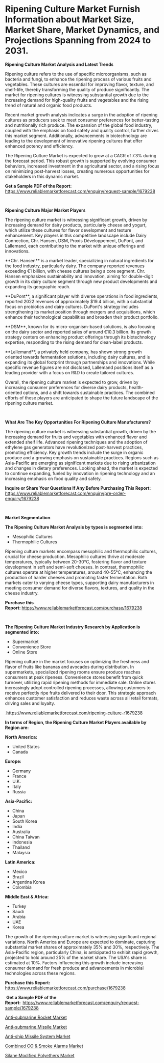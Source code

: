 <p><h1>Ripening Culture Market Furnish Information about Market Size, Market Share, Market Dynamics, and Projections Spanning from 2024 to 2031.</h1></p><p><strong>Ripening Culture Market Analysis and Latest Trends</strong></p>
<p><p>Ripening culture refers to the use of specific microorganisms, such as bacteria and fungi, to enhance the ripening process of various fruits and vegetables. These cultures are essential for improving flavor, texture, and shelf-life, thereby transforming the quality of produce significantly. The market for ripening cultures is witnessing substantial growth due to the increasing demand for high-quality fruits and vegetables and the rising trend of natural and organic food products.</p><p>Recent market growth analysis indicates a surge in the adoption of ripening cultures as producers seek to meet consumer preferences for better-tasting and nutritionally rich produce. The expansion of the global food industry, coupled with the emphasis on food safety and quality control, further drives this market segment. Additionally, advancements in biotechnology are leading to the development of innovative ripening cultures that offer enhanced potency and efficiency.</p><p>The Ripening Culture Market is expected to grow at a CAGR of 7.3% during the forecast period. This robust growth is supported by evolving consumer behaviors, increased investment in the agricultural sector, and a rising focus on minimizing post-harvest losses, creating numerous opportunities for stakeholders in this dynamic market.</p></p>
<p><strong>Get a Sample PDF of the Report:&nbsp;</strong> <a href="https://www.reliablemarketforecast.com/enquiry/request-sample/1679238?utm_campaign=1167&utm_medium=2&utm_source=Github&utm_content=ia&utm_term=12102024&utm_id=ripening-culture">https://www.reliablemarketforecast.com/enquiry/request-sample/1679238</a></p>
<p>&nbsp;</p>
<p><strong>Ripening Culture Major Market Players</strong></p>
<p><p>The ripening culture market is witnessing significant growth, driven by increasing demand for dairy products, particularly cheese and yogurt, which utilize these cultures for flavor development and texture enhancement. Key players in this competitive landscape include Dairy Connection, Chr. Hansen, DSM, Proxis Développement, DuPont, and Lallemand, each contributing to the market with unique offerings and innovations.</p><p>**Chr. Hansen** is a market leader, specializing in natural ingredients for the food industry, particularly dairy. The company reported revenues exceeding €1 billion, with cheese cultures being a core segment. Chr. Hansen emphasizes sustainability and innovation, aiming for double-digit growth in its dairy culture segment through new product developments and expanding its geographic reach.</p><p>**DuPont**, a significant player with diverse operations in food ingredients, reported 2022 revenues of approximately $19.4 billion, with a substantial focus on probiotics and dairy cultures. DuPont's strategy includes strengthening its market position through mergers and acquisitions, which enhance their technological capabilities and broaden their product portfolio.</p><p>**DSM**, known for its micro-organism-based solutions, is also focusing on the dairy sector and reported sales of around €10.3 billion. Its growth strategy centers on enhancing product offerings through its biotechnology expertise, responding to the rising demand for clean-label products.</p><p>**Lallemand**, a privately held company, has shown strong growth oriented towards fermentation solutions, including dairy cultures, and is expanding its global footprint through partnerships and innovations. While specific revenue figures are not disclosed, Lallemand positions itself as a leading provider with a focus on R&D to create tailored cultures.</p><p>Overall, the ripening culture market is expected to grow, driven by increasing consumer preferences for diverse dairy products, health-oriented options, and a shift towards sustainable practices. The combined efforts of these players are anticipated to shape the future landscape of the ripening culture market.</p></p>
<p>&nbsp;</p>
<p><strong>What Are The Key Opportunities For Ripening Culture Manufacturers?</strong></p>
<p><p>The ripening culture market is witnessing substantial growth, driven by the increasing demand for fruits and vegetables with enhanced flavor and extended shelf life. Advanced ripening techniques and the adoption of ethylene gas generators have revolutionized post-harvest practices, promoting efficiency. Key growth trends include the surge in organic produce and a growing emphasis on sustainable practices. Regions such as Asia-Pacific are emerging as significant markets due to rising urbanization and changes in dietary preferences. Looking ahead, the market is expected to continue expanding, fueled by innovation in ripening technology and an increasing emphasis on food quality and safety.</p></p>
<p><strong>Inquire or Share Your Questions If Any Before Purchasing This Report:</strong> <a href="https://www.reliablemarketforecast.com/enquiry/pre-order-enquiry/1679238?utm_campaign=1167&utm_medium=2&utm_source=Github&utm_content=ia&utm_term=12102024&utm_id=ripening-culture">https://www.reliablemarketforecast.com/enquiry/pre-order-enquiry/1679238</a></p>
<p>&nbsp;</p>
<p><strong>Market Segmentation</strong></p>
<p><strong>The Ripening Culture Market Analysis by types is segmented into:</strong></p>
<p><ul><li>Mesophilic Cultures</li><li>Thermophilic Cultures</li></ul></p>
<p><p>Ripening culture markets encompass mesophilic and thermophilic cultures, crucial for cheese production. Mesophilic cultures thrive at moderate temperatures, typically between 20-30°C, fostering flavor and texture development in soft and semi-soft cheeses. In contrast, thermophilic cultures operate at higher temperatures, around 40-55°C, enhancing the production of harder cheeses and promoting faster fermentation. Both markets cater to varying cheese types, supporting dairy manufacturers in meeting consumer demand for diverse flavors, textures, and quality in the cheese industry.</p></p>
<p><strong>Purchase this Report:&nbsp;</strong><a href="https://www.reliablemarketforecast.com/purchase/1679238?utm_campaign=1167&utm_medium=2&utm_source=Github&utm_content=ia&utm_term=12102024&utm_id=ripening-culture">https://www.reliablemarketforecast.com/purchase/1679238</a></p>
<p>&nbsp;</p>
<p><strong>The Ripening Culture Market Industry Research by Application is segmented into:</strong></p>
<p><ul><li>Supermarket</li><li>Convenience Store</li><li>Online Store</li></ul></p>
<p><p>Ripening culture in the market focuses on optimizing the freshness and flavor of fruits like bananas and avocados during distribution. In supermarkets, specialized ripening rooms ensure produce reaches consumers at peak ripeness. Convenience stores benefit from quick turnover, utilizing rapid ripening methods for immediate sale. Online stores increasingly adopt controlled ripening processes, allowing customers to receive perfectly ripe fruits delivered to their door. This strategic approach enhances customer satisfaction and reduces waste across all retail formats, driving sales and loyalty.</p></p>
<p><a href="https://www.reliablemarketforecast.com/ripening-culture-r1679238?utm_campaign=1167&utm_medium=2&utm_source=Github&utm_content=ia&utm_term=12102024&utm_id=ripening-culture">&nbsp;https://www.reliablemarketforecast.com/ripening-culture-r1679238</a></p>
<p><strong>In terms of Region, the Ripening Culture Market Players available by Region are:</strong></p>
<p>
    <p> <strong> North America: </strong>
        <ul>
            <li>United States</li>
            <li>Canada</li>
        </ul>
        </p> 
    <p> <strong> Europe: </strong>
        <ul>
            <li>Germany</li>
            <li>France</li>
            <li>U.K.</li>
            <li>Italy</li>
            <li>Russia</li>
        </ul>
        </p> 
    <p> <strong> Asia-Pacific: </strong>
        <ul>
            <li>China</li>
            <li>Japan</li>
            <li>South Korea</li>
            <li>India</li>
            <li>Australia</li>
            <li>China Taiwan</li>
            <li>Indonesia</li>
            <li>Thailand</li>
            <li>Malaysia</li>
        </ul>
        </p> 
    <p> <strong> Latin America: </strong>
        <ul>
            <li>Mexico</li>
            <li>Brazil</li>
            <li>Argentina Korea</li>
            <li>Colombia</li>
        </ul>
        </p> 
    <p> <strong> Middle East & Africa: </strong>
        <ul>
            <li>Turkey</li>
            <li>Saudi</li>
            <li>Arabia</li>
            <li>UAE</li>
            <li>Korea</li>
        </ul>
    </p>
    </p>
<p><p>The growth of the ripening culture market is witnessing significant regional variations. North America and Europe are expected to dominate, capturing substantial market shares of approximately 35% and 30%, respectively. The Asia-Pacific region, particularly China, is anticipated to exhibit rapid growth, projected to hold around 25% of the market share. The USA's share is estimated at 10%. Factors influencing this growth include increasing consumer demand for fresh produce and advancements in microbial technologies across these regions.</p></p>
<p><strong>Purchase this Report: </strong><a href="https://www.reliablemarketforecast.com/purchase/1679238?utm_campaign=1167&utm_medium=2&utm_source=Github&utm_content=ia&utm_term=12102024&utm_id=ripening-culture">https://www.reliablemarketforecast.com/purchase/1679238</a></p>
<p>&nbsp;<strong>Get a Sample PDF of the Report:&nbsp;&nbsp;</strong><a href="https://www.reliablemarketforecast.com/enquiry/request-sample/1679238?utm_campaign=1167&utm_medium=2&utm_source=Github&utm_content=ia&utm_term=12102024&utm_id=ripening-culture">https://www.reliablemarketforecast.com/enquiry/request-sample/1679238</a></p>
<p><strong></strong></p>
<p><p><a href="https://www.linkedin.com/pulse/pulse-anti-submarine-rocket-rhythms-change-market-resonance-uk8kf?utm_campaign=1167&utm_medium=2&utm_source=Github&utm_content=ia&utm_term=12102024&utm_id=ripening-culture">Anti-submarine Rocket Market</a></p><p><a href="https://www.linkedin.com/pulse/anti-submarine-missile-market-size-growth-industry-38bfe?utm_campaign=1167&utm_medium=2&utm_source=Github&utm_content=ia&utm_term=12102024&utm_id=ripening-culture">Anti-submarine Missile Market</a></p><p><a href="https://www.linkedin.com/pulse/anti-ship-missile-system-market-global-trends-forecast-2024-gr7pf?utm_campaign=1167&utm_medium=2&utm_source=Github&utm_content=ia&utm_term=12102024&utm_id=ripening-culture">Anti-ship Missile System Market</a></p><p><a href="https://github.com/dzych10/Market-Research-Report-List-1/blob/main/combined-co-smoke-alarms-market.md?utm_campaign=1167&utm_medium=2&utm_source=Github&utm_content=ia&utm_term=12102024&utm_id=ripening-culture">Combined CO & Smoke Alarms Market</a></p><p><a href="https://github.com/brindal51/Market-Research-Report-List-1/blob/main/silane-modified-polyethers-market.md?utm_campaign=1167&utm_medium=2&utm_source=Github&utm_content=ia&utm_term=12102024&utm_id=ripening-culture">Silane Modified Polyethers Market</a></p></p>